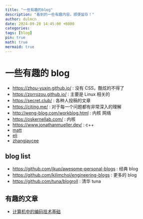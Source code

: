 ```yaml
---
title: "一些有趣的blog"
description: "看到的一些有趣内容，顺便留存！"
author: dulmcn
date: 2024-09-28 14:45:00 +0800
categories: 
tags: [blog]
pin: true
math: true
mermaid: true
---
```


# 一些有趣的 blog
- https://zhou-yuxin.github.io/ : 没有 CSS，酷炫的不得了
- https://zorrozou.github.io/ : 主要是 Linux 相关的
- https://secret.club/ : 各种人投稿的文章
- https://cjting.me/ : 对于每一个问题都有非常深入的理解
- http://weng-blog.com/workblog.html : 内核 网络
- https://oskernellab.com/ : 内核
- https://www.jonathanmueller.dev/ : c++
- [matt](https://matt.might.net/articles/)
- [eli](https://eli.thegreenplace.net)
- [zhangjaycee](https://github.com/zhangjaycee/real_tech)

## blog list
- https://github.com/jkup/awesome-personal-blogs : 经典 blog
- https://github.com/kilimchoi/engineering-blogs : 更多的 blog
- https://github.com/tuna/blogroll : 清华 tuna

## 有趣的文章
- [计算机中的编码技术基础](https://kunststube.net/encoding/)

